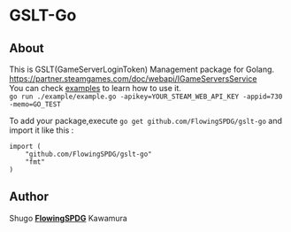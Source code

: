 GSLT-Go
===========================
## About
This is GSLT(GameServerLoginToken) Management package for Golang.  
https://partner.steamgames.com/doc/webapi/IGameServersService  
You can check [examples](https://github.com/FlowingSPDG/gslt-go/tree/master/example) to learn how to use it.  
``go run ./example/example.go -apikey=YOUR_STEAM_WEB_API_KEY -appid=730 -memo=GO_TEST``

To add your package,execute `go get github.com/FlowingSPDG/gslt-go` and import it like this :   
```
import (
	"github.com/FlowingSPDG/gslt-go"
	"fmt"
)
```

## Author
Shugo [**FlowingSPDG**](http://github.com/FlowingSPDG) Kawamura
